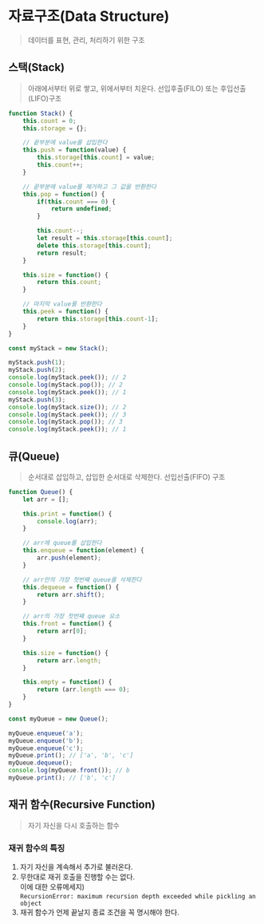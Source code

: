 # 자료구조(Data Structure)
> 데이터를 표현, 관리, 처리하기 위한 구조

## 스택(Stack)
> 아래에서부터 위로 쌓고, 위에서부터 치운다. 선입후출(FILO) 또는 후입선출(LIFO)구조

```js
function Stack() {
    this.count = 0;
    this.storage = {};

    // 끝부분에 value를 삽입한다
    this.push = function(value) {
        this.storage[this.count] = value;
        this.count++;
    }

    // 끝부분에 value를 제거하고 그 값을 반환한다
    this.pop = function() {
        if(this.count === 0) {
            return undefined;
        }

        this.count--;
        let result = this.storage[this.count];
        delete this.storage[this.count];
        return result;
    }

    this.size = function() {
        return this.count;
    }

    // 마지막 value를 반환한다
    this.peek = function() {
        return this.storage[this.count-1];
    }
}

const myStack = new Stack();

myStack.push(1);
myStack.push(2);
console.log(myStack.peek()); // 2
console.log(myStack.pop()); // 2
console.log(myStack.peek()); // 1
myStack.push(3);
console.log(myStack.size()); // 2
console.log(myStack.peek()); // 3
console.log(myStack.pop()); // 3
console.log(myStack.peek()); // 1
```

## 큐(Queue)
> 순서대로 삽입하고, 삽입한 순서대로 삭제한다. 선입선출(FIFO) 구조

```js
function Queue() {
    let arr = [];

    this.print = function() {
        console.log(arr);
    }

    // arr에 queue를 삽입한다
    this.enqueue = function(element) {
        arr.push(element);
    }

    // arr안의 가장 첫번째 queue를 삭제한다
    this.dequeue = function() {
        return arr.shift();
    }

    // arr의 가장 첫번째 queue 요소
    this.front = function() {
        return arr[0];
    }

    this.size = function() {
        return arr.length;
    }

    this.empty = function() {
        return (arr.length === 0);
    }
}

const myQueue = new Queue();

myQueue.enqueue('a');
myQueue.enqueue('b');
myQueue.enqueue('c');
myQueue.print(); // ['a', 'b', 'c']
myQueue.dequeue();
console.log(myQueue.front()); // b
myQueue.print(); // ['b', 'c']
```

## 재귀 함수(Recursive Function)
> 자기 자신을 다시 호출하는 함수

### 재귀 함수의 특징
1. 자기 자신을 계속해서 추가로 불러온다.<br/>
2. 무한대로 재귀 호출을 진행할 수는 없다.<br/>
이에 대한 오류메세지)<br/>
`RecursionError: maximum recursion depth exceeded while pickling an object`<br/>
3. 재귀 함수가 언제 끝날지 종료 조건을 꼭 명시해야 한다.<br/>
